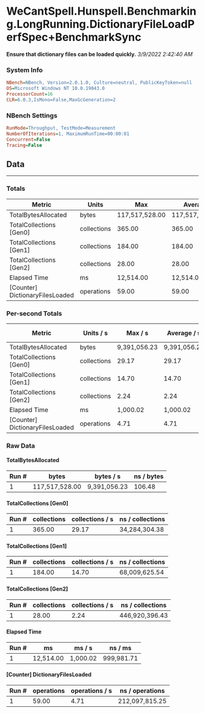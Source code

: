 ﻿# WeCantSpell.Hunspell.Benchmarking.LongRunning.DictionaryFileLoadPerfSpec+BenchmarkSync
__Ensure that dictionary files can be loaded quickly.__
_3/9/2022 2:42:40 AM_
### System Info
```ini
NBench=NBench, Version=2.0.1.0, Culture=neutral, PublicKeyToken=null
OS=Microsoft Windows NT 10.0.19043.0
ProcessorCount=16
CLR=6.0.3,IsMono=False,MaxGcGeneration=2
```

### NBench Settings
```ini
RunMode=Throughput, TestMode=Measurement
NumberOfIterations=1, MaximumRunTime=00:00:01
Concurrent=False
Tracing=False
```

## Data
-------------------

### Totals
|          Metric |           Units |             Max |         Average |             Min |          StdDev |
|---------------- |---------------- |---------------- |---------------- |---------------- |---------------- |
|TotalBytesAllocated |           bytes |  117,517,528.00 |  117,517,528.00 |  117,517,528.00 |            0.00 |
|TotalCollections [Gen0] |     collections |          365.00 |          365.00 |          365.00 |            0.00 |
|TotalCollections [Gen1] |     collections |          184.00 |          184.00 |          184.00 |            0.00 |
|TotalCollections [Gen2] |     collections |           28.00 |           28.00 |           28.00 |            0.00 |
|    Elapsed Time |              ms |       12,514.00 |       12,514.00 |       12,514.00 |            0.00 |
|[Counter] DictionaryFilesLoaded |      operations |           59.00 |           59.00 |           59.00 |            0.00 |

### Per-second Totals
|          Metric |       Units / s |         Max / s |     Average / s |         Min / s |      StdDev / s |
|---------------- |---------------- |---------------- |---------------- |---------------- |---------------- |
|TotalBytesAllocated |           bytes |    9,391,056.23 |    9,391,056.23 |    9,391,056.23 |            0.00 |
|TotalCollections [Gen0] |     collections |           29.17 |           29.17 |           29.17 |            0.00 |
|TotalCollections [Gen1] |     collections |           14.70 |           14.70 |           14.70 |            0.00 |
|TotalCollections [Gen2] |     collections |            2.24 |            2.24 |            2.24 |            0.00 |
|    Elapsed Time |              ms |        1,000.02 |        1,000.02 |        1,000.02 |            0.00 |
|[Counter] DictionaryFilesLoaded |      operations |            4.71 |            4.71 |            4.71 |            0.00 |

### Raw Data
#### TotalBytesAllocated
|           Run # |           bytes |       bytes / s |      ns / bytes |
|---------------- |---------------- |---------------- |---------------- |
|               1 |  117,517,528.00 |    9,391,056.23 |          106.48 |

#### TotalCollections [Gen0]
|           Run # |     collections | collections / s |ns / collections |
|---------------- |---------------- |---------------- |---------------- |
|               1 |          365.00 |           29.17 |   34,284,304.38 |

#### TotalCollections [Gen1]
|           Run # |     collections | collections / s |ns / collections |
|---------------- |---------------- |---------------- |---------------- |
|               1 |          184.00 |           14.70 |   68,009,625.54 |

#### TotalCollections [Gen2]
|           Run # |     collections | collections / s |ns / collections |
|---------------- |---------------- |---------------- |---------------- |
|               1 |           28.00 |            2.24 |  446,920,396.43 |

#### Elapsed Time
|           Run # |              ms |          ms / s |         ns / ms |
|---------------- |---------------- |---------------- |---------------- |
|               1 |       12,514.00 |        1,000.02 |      999,981.71 |

#### [Counter] DictionaryFilesLoaded
|           Run # |      operations |  operations / s | ns / operations |
|---------------- |---------------- |---------------- |---------------- |
|               1 |           59.00 |            4.71 |  212,097,815.25 |


